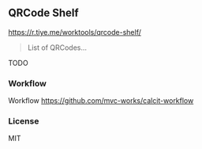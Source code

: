 
QRCode Shelf
----

https://r.tiye.me/worktools/qrcode-shelf/

> List of QRCodes...

TODO

### Workflow

Workflow https://github.com/mvc-works/calcit-workflow

### License

MIT
